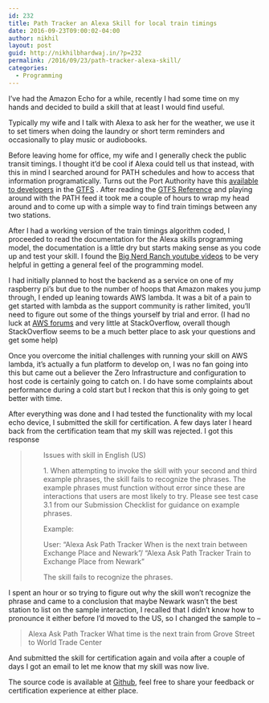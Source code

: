 ```yaml
---
id: 232
title: Path Tracker an Alexa Skill for local train timings
date: 2016-09-23T09:00:02-04:00
author: nikhil
layout: post
guid: http://nikhilbhardwaj.in/?p=232
permalink: /2016/09/23/path-tracker-alexa-skill/
categories:
  - Programming
---
```

I&#8217;ve had the Amazon Echo for a while, recently I had some time on my hands and decided to build a skill that at least I would find useful.

Typically my wife and I talk with Alexa to ask her for the weather, we use it to set timers when doing the laundry or short term reminders and occasionally to play music or audiobooks.

Before leaving home for office, my wife and I generally check the public transit timings. I thought it&#8217;d be cool if Alexa could tell us that instead, with this in mind I searched around for PATH schedules and how to access that information programatically. Turns out the Port Authority have this [available to developers](http://www.panynj.gov/path/developers.html) in the [GTFS](https://developers.google.com/transit/gtfs/) . After reading the [GTFS Reference](https://developers.google.com/transit/gtfs/reference/) and playing around with the PATH feed it took me a couple of hours to wrap my head around and to come up with a simple way to find train timings between any two stations.

After I had a working version of the train timings algorithm coded, I proceeded to read the documentation for the Alexa skills programming model, the documentation is a little dry but starts making sense as you code up and test your skill. I found the [Big Nerd Ranch youtube videos](https://www.youtube.com/channel/UCbx0SPpWT6yB7_yY_ik7pmg) to be very helpful in getting a general feel of the programming model.

I had initially planned to host the backend as a service on one of my raspberry pi&#8217;s but due to the number of hoops that Amazon makes you jump through, I ended up leaning towards AWS lambda. It was a bit of a pain to get started with lambda as the support community is rather limited, you&#8217;ll need to figure out some of the things yourself by trial and error. (I had no luck at [AWS forums](https://forums.aws.amazon.com/thread.jspa?threadID=238933) and very little at StackOverflow, overall though StackOverflow seems to be a much better place to ask your questions and get some help)

Once you overcome the initial challenges with running your skill on AWS lambda, it&#8217;s actually a fun platform to develop on, I was no fan going into this but came out a believer the Zero Infrastructure and configuration to host code is certainly going to catch on. I do have some complaints about performance during a cold start but I reckon that this is only going to get better with time.

After everything was done and I had tested the functionality with my local echo device, I submitted the skill for certification.
A few days later I heard back from the certification team that my skill was rejected. I got this response

> <p style="padding-left: 30px;">
>   Issues with skill in English (US)
> </p>
>
> <p style="padding-left: 30px;">
>   1. When attempting to invoke the skill with your second and third example phrases, the skill fails to recognize the phrases. The example phrases must function without error since these are interactions that users are most likely to try. Please see test case 3.1 from our Submission Checklist for guidance on example phrases.
> </p>
>
> <p style="padding-left: 30px;">
>   Example:
> </p>
>
> <p style="padding-left: 30px;">
>   User: “Alexa Ask Path Tracker When is the next train between Exchange Place and Newark”/ “Alexa Ask Path Tracker Train to Exchange Place from Newark”
> </p>
>
> <p style="padding-left: 30px;">
>   The skill fails to recognize the phrases.
> </p>

I spent an hour or so trying to figure out why the skill won&#8217;t recognize the phrase and came to a conclusion that maybe Newark wasn&#8217;t the best station to list on the sample interaction, I recalled that I didn&#8217;t know how to pronounce it either before I&#8217;d moved to the US, so I changed the sample to &#8211;

> Alexa Ask Path Tracker What time is the next train from Grove Street to World Trade Center

And submitted the skill for certification again and voila after a couple of days I got an email to let me know that my skill was now live.

The source code is available at [Github](https://github.com/nikhilbhardwaj/path-alexa-skill), feel free to share your feedback or certification experience at either place.
